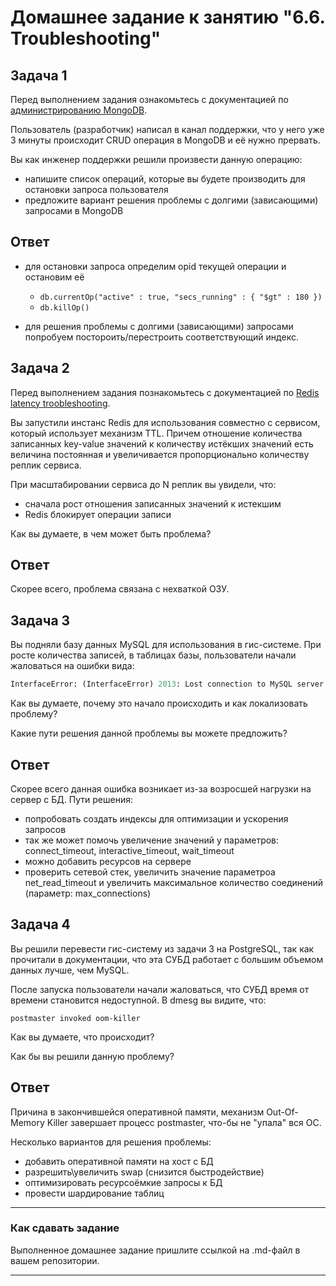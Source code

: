 # Домашнее задание к занятию "6.6. Troubleshooting"

## Задача 1

Перед выполнением задания ознакомьтесь с документацией по [администрированию MongoDB](https://docs.mongodb.com/manual/administration/).

Пользователь (разработчик) написал в канал поддержки, что у него уже 3 минуты происходит CRUD операция в MongoDB и её 
нужно прервать. 

Вы как инженер поддержки решили произвести данную операцию:
- напишите список операций, которые вы будете производить для остановки запроса пользователя
- предложите вариант решения проблемы с долгими (зависающими) запросами в MongoDB

## Ответ

- для остановки запроса определим opid текущей операции и остановим её 
  - `db.currentOp("active" : true, "secs_running" : { "$gt" : 180 })`
  - `db.killOp()`

- для решения проблемы с долгими (зависающими) запросами попробуем постороить/перестроить соответствующий индекс.

## Задача 2

Перед выполнением задания познакомьтесь с документацией по [Redis latency troobleshooting](https://redis.io/topics/latency).

Вы запустили инстанс Redis для использования совместно с сервисом, который использует механизм TTL. 
Причем отношение количества записанных key-value значений к количеству истёкших значений есть величина постоянная и
увеличивается пропорционально количеству реплик сервиса. 

При масштабировании сервиса до N реплик вы увидели, что:
- сначала рост отношения записанных значений к истекшим
- Redis блокирует операции записи

Как вы думаете, в чем может быть проблема?

## Ответ

Скорее всего, проблема связана с нехваткой ОЗУ.

## Задача 3

Вы подняли базу данных MySQL для использования в гис-системе. При росте количества записей, в таблицах базы,
пользователи начали жаловаться на ошибки вида:
```python
InterfaceError: (InterfaceError) 2013: Lost connection to MySQL server during query u'SELECT..... '
```

Как вы думаете, почему это начало происходить и как локализовать проблему?

Какие пути решения данной проблемы вы можете предложить?

## Ответ

Скорее всего данная ошибка возникает из-за возросшей нагрузки на сервер с БД.
Пути решения:
- попробовать создать индексы для оптимизации и ускорения запросов
- так же может помочь увеличение значений у параметров: connect_timeout, interactive_timeout, wait_timeout
- можно добавить ресурсов на сервере
- проверить сетевой стек, увеличить значение параметроа net_read_timeout и увеличить максимальное количество соединений (параметр: max_connections)

## Задача 4


Вы решили перевести гис-систему из задачи 3 на PostgreSQL, так как прочитали в документации, что эта СУБД работает с 
большим объемом данных лучше, чем MySQL.

После запуска пользователи начали жаловаться, что СУБД время от времени становится недоступной. В dmesg вы видите, что:

`postmaster invoked oom-killer`

Как вы думаете, что происходит?

Как бы вы решили данную проблему?

## Ответ

Причина в закончившейся оперативной памяти, механизм Out-Of-Memory Killer завершает процесс postmaster, что-бы не "упала" вся ОС.

Несколько вариантов для решения проблемы:

- добавить оперативной памяти на хост с БД
- разрешить\увеличить swap (снизится быстродействие)
- оптимизировать ресурсоёмкие запросы к БД
- провести шардирование таблиц
---

### Как cдавать задание

Выполненное домашнее задание пришлите ссылкой на .md-файл в вашем репозитории.

---
